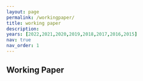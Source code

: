 ```yaml
---
layout: page
permalink: /workingpaper/
title: working paper
description: 
years: [2022,2021,2020,2019,2018,2017,2016,2015]
nav: true
nav_order: 1
---
```


<h2> Working Paper </h2>

